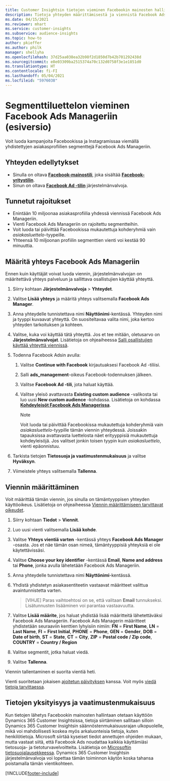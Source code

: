 ```yaml
---
title: Customer Insightsin tietojen vieminen Facebookin mainosten hallintaan
description: Tietoja yhteyden määrittämisestä ja viennistä Facebook Ads Manageriin.
ms.date: 04/15/2021
ms.reviewer: mhart
ms.service: customer-insights
ms.subservice: audience-insights
ms.topic: how-to
author: pkieffer
ms.author: philk
manager: shellyha
ms.openlocfilehash: 37d25aa038ea32b98f2d1850d7b42b701292438d
ms.sourcegitcommit: e8e03309ba2515374a70c132d0758f3e1e1851d0
ms.translationtype: HT
ms.contentlocale: fi-FI
ms.lasthandoff: 05/04/2021
ms.locfileid: "5976038"
---
```

# <a name="export-segments-list-to-facebook-ads-manager-preview"></a>Segmenttiluettelon vieminen Facebook Ads Manageriin (esiversio)

Voit luoda kampanjoita Facebookissa ja Instagramissaa viemällä yhdistettyjen asiakasprofiilien segmenttejä Facebook Ads Manageriin.

## <a name="prerequisites-for-connection"></a>Yhteyden edellytykset

- Sinulla on oltava [**Facebook-mainostili**](https://www.facebook.com/business/learn/lessons/step-by-step-ads-manager-account), joka sisältää [**Facebook-yritystilin**](https://business.facebook.com/).
- Sinun on oltava [**Facebook Ad -tilin**](https://www.facebook.com/business/learn/lessons/step-by-step-ads-manager-account) järjestelmänvalvoja.

## <a name="known-limitations"></a>Tunnetut rajoitukset

- Enintään 10 miljoonaa asiakasprofiilia yhdessä viennissä Facebook Ads Manageriin.
- Vienti Facebook Ads Manageriin on rajoitettu segmentteihin.
- Voit luoda tai päivittää Facebookissa mukautettuja kohderyhmiä vain *asiakasluettelo*-tyypeille.
- Yhteensä 10 miljoonan profiilin segmenttien vienti voi kestää 90 minuuttia.

## <a name="set-up-connection-to-facebook-ads-manager"></a>Määritä yhteys Facebook Ads Manageriin

Ennen kuin käyttäjät voivat luoda viennin, järjestelmänvalvojan on määritettävä yhteys palveluun ja sallittava osallistujien käyttää yhteyttä.

1. Siirry kohtaan **Järjestelmänvalvoja** > **Yhteydet**.

1. Valitse **Lisää yhteys** ja määritä yhteys valitsemalla **Facebook Ads Manager**.

1. Anna yhteydelle tunnistettava nimi **Näyttönimi**-kentässä. Yhteyden nimi ja tyyppi kuvaavat yhteyttä. On suositeltavaa valita nimi, joka kertoo yhteyden tarkoituksen ja kohteen.

1. Valitse, kuka voi käyttää tätä yhteyttä. Jos et tee mitään, oletusarvo on **Järjestelmänvalvojat**. Lisätietoja on ohjeaiheessa [Salli osallistujien käyttää yhteyttä viennissä](connections.md#allow-contributors-to-use-a-connection-for-exports).

1. Todenna Facebook Adsin avulla: 

   1. Valitse **Continue with Facebook** kirjautuaksesi Facebook Ad -tiliisi.

   1. Salli **ads_management**-oikeus Facebook-todennuksen jälkeen.

   1. Valitse **Facebook Ad -tili**, jota haluat käyttää.

   1. Valitse yleisö avattavasta **Existing custom audience** -valikosta tai luo uusi **New custom audience** -kohdassa. Lisätietoja on kohdassa [**Kohdeyleisöt Facebook Ads Managerissa**](https://www.facebook.com/business/help/744354708981227?id=2469097953376494).
      > [!NOTE]
      > Voit luoda tai päivittää Facebookissa mukautettuja kohderyhmiä vain *asiakasluettelo*-tyypille tämän viennin yhteydessä. Joissakin tapauksissa avattavasta luettelosta näet erityyppisiä mukautettuja kohdeyleisöjä. Jos valitset jonkin toisen tyypin kuin *asiakasluettelo*, vienti epäonnistuu. 

1. Tarkista tietojen **Tietosuoja ja vaatimustenmukaisuus** ja valitse **Hyväksyn**.

1. Viimeistele yhteys valitsemalla **Tallenna**.

## <a name="configure-an-export"></a>Viennin määrittäminen

Voit määrittää tämän viennin, jos sinulla on tämäntyyppisen yhteyden käyttöoikeus. Lisätietoja on ohjeaiheessa [Viennin määrittämiseen tarvittavat oikeudet](export-destinations.md#set-up-a-new-export).

1. Siirry kohtaan **Tiedot** > **Viennit**.

1. Luo uusi vienti valitsemalla **Lisää kohde**. 

1. Valitse **Yhteys vientiä varten** -kentässä yhteys **Facebook Ads Manager** -osasta. Jos et näe tämän osan nimeä, tämäntyyppisiä yhteyksiä ei ole käytettävissäsi.

1. Valitse **Choose your key identifier** -kentässä **Email**, **Name and address** tai **Phone**, jonka avulla lähetetään Facebook Ads Manageriin. 

1. Anna yhteydelle tunnistettava nimi **Näyttönimi**-kentässä.

1. Yhdistä yhdistetyn asiakasentiteetin vastaavat määritteet valittua avaintunnistetta varten.
   > [VIHJE] Paras vaihtoehtosi on se, että valitaan **Email** tunnukseksi. Lisätunnusten lisääminen voi parantaa vastaavuutta.

1. Valitse **Lisää määrite**, jos haluat yhdistää lisää määritteitä lähetettäväksi Facebook Ads Manageriin. Facebook Ads Managerin määritteet yhdistetään seuraaviin kenttien lyhyisiin nimiin: **FN** = **First Name**, **LN** = **Last Name**, **FI** = **First Initial**, **PHONE** = **Phone**, **GEN** = **Gender**, **DOB** = **Date of birth**, **ST** = **State**, **CT** = **City**, **ZIP** = **Postal code / Zip code**, **COUNTRY** = **Country / Region**

1. Valitse segmentit, jotka haluat viedä.

1. Valitse **Tallenna**.

Viennin tallentaminen ei suorita vientiä heti.

Vienti suoritetaan jokaisen [ajoitetun päivityksen](system.md#schedule-tab) kanssa. Voit myös [viedä tietoja tarvittaessa](export-destinations.md#run-exports-on-demand). 

## <a name="data-privacy-and-compliance"></a>Tietojen yksityisyys ja vaatimustenmukaisuus

Kun tietojen lähetys Facebookin mainosten hallintaan otetaan käyttöön Dynamics 365 Customer Insightsissa, tietoja siirtäminen sallitaan silloin Dynamics 365 Customer Insightsin säännöstenmukaisuusrajan ulkopuolelle, mikä voi mahdollisesti koskea myös arkaluonteisia tietoja, kuten henkilötietoja. Microsoft siirtää kyseiset tiedot annettujen ohjeiden mukaan, mutta vastaat siitä, että Facebook Ads noudattaa kaikkia käyttämiäsi tietosuoja- ja tietoturvavelvoitteita. Lisätietoja on [Microsoftin tietosuojalausekkeessa](https://go.microsoft.com/fwlink/?linkid=396732).
Dynamics 365 Customer Insightsin järjestelmänvalvoja voi lopettaa tämän toiminnon käytön koska tahansa poistamalla tämän vientikohteen.


[!INCLUDE[footer-include](../includes/footer-banner.md)]
